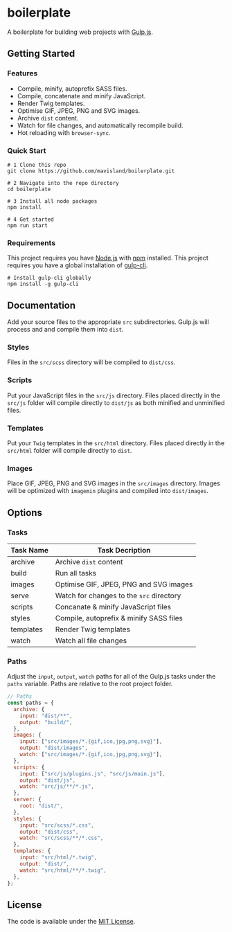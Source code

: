 # boilerplate

A boilerplate for building web projects with [Gulp.js](https://gulpjs.com/).

## Getting Started

### Features

- Compile, minify, autoprefix SASS files.
- Compile, concatenate and minify JavaScript.
- Render Twig templates.
- Optimise GIF, JPEG, PNG and SVG images.
- Archive `dist` content.
- Watch for file changes, and automatically recompile build.
- Hot reloading with `browser-sync`.

### Quick Start

```
# 1 Clone this repo
git clone https://github.com/mavisland/boilerplate.git

# 2 Navigate into the repo directory
cd boilerplate

# 3 Install all node packages
npm install

# 4 Get started
npm run start
```

### Requirements

This project requires you have [Node.js](https://nodejs.org/) with [npm](https://www.npmjs.com/get-npm) installed.
This project requires you have a global installation of [gulp-cli](https://www.npmjs.com/package/gulp-cli).

```
# Install gulp-cli globally
npm install -g gulp-cli
```

## Documentation

Add your source files to the appropriate `src` subdirectories. Gulp.js will process and and compile them into `dist`.

### Styles

Files in the `src/scss` directory will be compiled to `dist/css`.

### Scripts

Put your JavaScript files in the `src/js` directory. Files placed directly in the `src/js` folder will compile directly to `dist/js` as both minified and unminified files.

### Templates

Put your `Twig` templates in the `src/html` directory. Files placed directly in the `src/html` folder will compile directly to `dist`.

### Images

Place GIF, JPEG, PNG and SVG images in the `src/images` directory. Images will be optimized with `imagemin` plugins and compiled into `dist/images`.

## Options

### Tasks

| Task Name | Task Decription                                 |
| --------- | ----------------------------------------------- |
| archive   | Archive `dist` content                          |
| build     | Run all tasks                                   |
| images    | Optimise GIF, JPEG, PNG and SVG images          |
| serve     | Watch for changes to the `src` directory        |
| scripts   | Concanate & minify JavaScript files             |
| styles    | Compile, autoprefix & minify SASS files         |
| templates | Render Twig templates                           |
| watch     | Watch all file changes                          |

### Paths

Adjust the `input`, `output`, `watch` paths for all of the Gulp.js tasks under the `paths` variable. Paths are relative to the root project folder.

```js
// Paths
const paths = {
  archive: {
    input: "dist/**",
    output: "build/",
  },
  images: {
    input: ["src/images/*.{gif,ico,jpg,png,svg}"],
    output: "dist/images",
    watch: ["src/images/*.{gif,ico,jpg,png,svg}"],
  },
  scripts: {
    input: ["src/js/plugins.js", "src/js/main.js"],
    output: "dist/js",
    watch: "src/js/**/*.js",
  },
  server: {
    root: "dist/",
  },
  styles: {
    input: "src/scss/*.css",
    output: "dist/css",
    watch: "src/scss/**/*.css",
  },
  templates: {
    input: "src/html/*.twig",
    output: "dist/",
    watch: "src/html/**/*.twig",
  },
};
```

## License

The code is available under the [MIT License](LICENSE.md).

